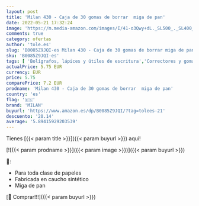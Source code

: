 ```yaml
---
layout: post
title: 'Milan 430 - Caja de 30 gomas de borrar  miga de pan'
date: 2022-05-21 17:32:24
image: 'https://m.media-amazon.com/images/I/41-o3Qwy+dL._SL500_._SL400_.jpg'
comments: true
category: ofertas
author: 'tole.es'
slug: 'B0085Z9JQI-es Milan 430 - Caja de 30 gomas de borrar miga de pan'
sku: 'B0085Z9JQI-es'
tags: [ 'Bolígrafos, lápices y útiles de escritura','Correctores y gomas de borrar','Gomas de borrar','Oficina y papelería','borrar','de','gomas','milan','🇪🇸', ]
actualPrice: 5.75 EUR
currency: EUR
price: 5.75
comparePrice: 7.2 EUR
prodname: 'Milan 430 - Caja de 30 gomas de borrar  miga de pan'
country: 'es'
flag: '🇪🇸'
brand: 'MILAN'
buyurl: 'https://www.amazon.es/dp/B0085Z9JQI/?tag=tolees-21'
descuento: '20.14'
average: '5.89415929203539'
---
```


Tienes [{{< param title >}}]({{< param buyurl >}}) aqui!

[![{{< param prodname >}}]({{< param image >}})]({{< param buyurl >}})

🔎:

- Para toda clase de papeles
- Fabricada en caucho sintético
- Miga de pan

[🛒 Comprar!!!]({{< param buyurl >}})
